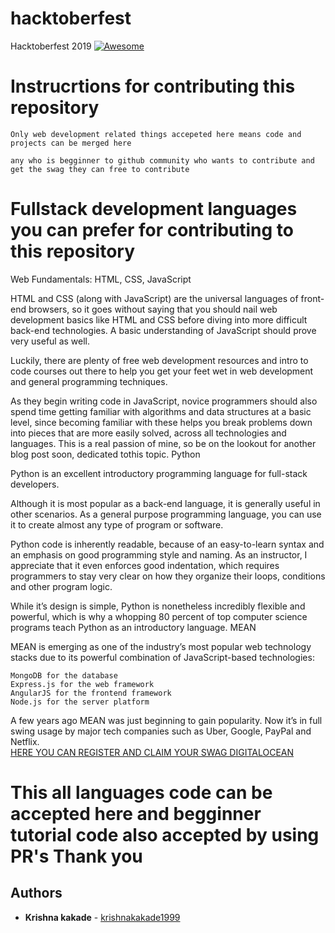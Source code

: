 # hacktoberfest
Hacktoberfest 2019 [![Awesome](https://cdn.rawgit.com/sindresorhus/awesome/d7305f38d29fed78fa85652e3a63e154dd8e8829/media/badge.svg)](https://github.com/sindresorhus/awesome)

# Instrucrtions for contributing this repository 

```Only web development related things accepeted here means code and projects can be merged here ```

```any who is begginner to github community who wants to contribute and get the swag they can free to contribute ```
# Fullstack development languages you can prefer for contributing to this repository 

Web Fundamentals: HTML, CSS, JavaScript

HTML and CSS (along with JavaScript) are the universal languages of front-end browsers, so it goes without saying that you should nail web development basics like HTML and CSS before diving into more difficult back-end technologies. A basic understanding of JavaScript should prove very useful as well.

Luckily, there are plenty of free web development resources and intro to code courses out there to help you get your feet wet in web development and general programming techniques.

As they begin writing code in JavaScript, novice programmers should also spend time getting familiar with algorithms and data structures at a basic level, since becoming familiar with these helps you break problems down into pieces that are more easily solved, across all technologies and languages. This is a real passion of mine, so be on the lookout for another blog post soon, dedicated tothis topic.
Python

Python is an excellent introductory programming language for full-stack developers.

Although it is most popular as a back-end language, it is generally useful in other scenarios. As a general purpose programming language, you can use it to create almost any type of program or software.

Python code is inherently readable, because of an easy-to-learn syntax and an emphasis on good programming style and naming. As an instructor, I appreciate that it even enforces good indentation, which requires programmers to stay very clear on how they organize their loops, conditions and other program logic.

While it’s design is simple, Python is nonetheless incredibly flexible and powerful, which is why a whopping 80 percent of top computer science programs teach Python as an introductory language.
MEAN

MEAN is emerging as one of the industry’s most popular web technology stacks due to its powerful combination of JavaScript-based technologies:

    MongoDB for the database
    Express.js for the web framework
    AngularJS for the frontend framework
    Node.js for the server platform

A few years ago MEAN was just beginning to gain popularity. Now it’s in full swing usage by major tech companies such as Uber, Google, PayPal and Netflix.<br>
<a href="https://hacktoberfest.digitalocean.com/" target="_blank">HERE YOU CAN REGISTER AND CLAIM YOUR SWAG DIGITALOCEAN</a>

# This all languages code can be accepted here and begginner tutorial code also accepted by using PR's Thank you 
## Authors

* **Krishna kakade**  - [krishnakakade1999](https://github.com/krishnakakade1999)

